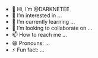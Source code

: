 - 👋 Hi, I’m @DARKNETEE
- 👀 I’m interested in ...
- 🌱 I’m currently learning ...
- 💞️ I’m looking to collaborate on ...
- 📫 How to reach me ...
- 😄 Pronouns: ...
- ⚡ Fun fact: ...

<!---
DARKNETEE/DARKNETEE is a ✨ special ✨ repository because its `README.md` (this file) appears on your GitHub profile.
You can click the Preview link to take a look at your changes.
---]
pip
